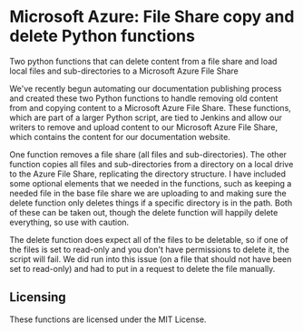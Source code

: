 # Microsoft Azure: File Share copy and delete Python functions
Two python functions that can delete content from a file share and load local files and sub-directories to a Microsoft Azure File Share

We've recently begun automating our documentation publishing process and created these two Python functions to handle removing old content from and copying content to a Microsoft Azure File Share.  These functions, which are part of a larger Python script, are tied to Jenkins and allow our writers to remove and upload content to our Microsoft Azure File Share, which contains the content for our documentation website.

One function removes a file share (all files and sub-directories).  The other function copies all files and sub-directories from a directory on a local drive to the Azure File Share, replicating the directory structure.  I have included some optional elements that we needed in the functions, such as keeping a needed file in the base file share we are uploading to and making sure the delete function only deletes things if a specific directory is in the path.  Both of these can be taken out, though the delete function will happily delete everything, so use with caution.

The delete function does expect all of the files to be deletable, so if one of the files is set to read-only and you don't have permissions to delete it, the script will fail.  We did run into this issue (on a file that should not have been set to read-only) and had to put in a request to delete the file manually.

## Licensing
These functions are licensed under the MIT License.